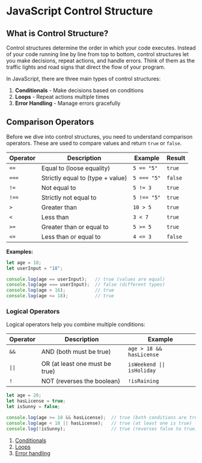 # JavaScript Control Structure

## What is Control Structure?

Control structures determine the order in which your code executes. Instead of your code running line by line from top to bottom, control structures let you make decisions, repeat actions, and handle errors. Think of them as the traffic lights and road signs that direct the flow of your program.

In JavaScript, there are three main types of control structures:
1. **Conditionals** - Make decisions based on conditions
2. **Loops** - Repeat actions multiple times
3. **Error Handling** - Manage errors gracefully

## Comparison Operators

Before we dive into control structures, you need to understand comparison operators. These are used to compare values and return `true` or `false`.

| Operator | Description | Example | Result |
|----------|-------------|---------|--------|
| `==` | Equal to (loose equality) | `5 == "5"` | `true` |
| `===` | Strictly equal to (type + value) | `5 === "5"` | `false` |
| `!=` | Not equal to | `5 != 3` | `true` |
| `!==` | Strictly not equal to | `5 !== "5"` | `true` |
| `>` | Greater than | `10 > 5` | `true` |
| `<` | Less than | `3 < 7` | `true` |
| `>=` | Greater than or equal to | `5 >= 5` | `true` |
| `<=` | Less than or equal to | `4 <= 3` | `false` |

**Examples:**

```javascript
let age = 18;
let userInput = "18";

console.log(age == userInput);   // true (values are equal)
console.log(age === userInput);  // false (different types)
console.log(age > 16);           // true
console.log(age <= 18);          // true
```

### Logical Operators

Logical operators help you combine multiple conditions:

| Operator | Description | Example |
|----------|-------------|---------|
| `&&` | AND (both must be true) | `age > 18 && hasLicense` |
| `\|\|` | OR (at least one must be true) | `isWeekend \|\| isHoliday` |
| `!` | NOT (reverses the boolean) | `!isRaining` |

```javascript
let age = 20;
let hasLicense = true;
let isSunny = false;

console.log(age >= 18 && hasLicense);  // true (both conditions are true)
console.log(age < 18 || hasLicense);   // true (at least one is true)
console.log(!isSunny);                 // true (reverses false to true)
```

1. [Conditionals](conditionals.md)
2. [Loops](loops.md)
3. [Error handling](errorhandling.md)


